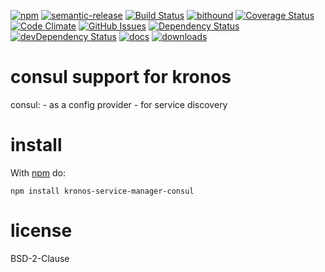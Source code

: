 [![npm](https://img.shields.io/npm/v/kronos-service-manager-consul.svg)](https://www.npmjs.com/package/kronos-service-manager-consul)
[![semantic-release](https://img.shields.io/badge/%20%20%F0%9F%93%A6%F0%9F%9A%80-semantic--release-e10079.svg)](https://github.com/Kronos-Integration/kronos-service-manager-consul)
[![Build Status](https://secure.travis-ci.org/Kronos-Integration/kronos-service-manager-consul.png)](http://travis-ci.org/Kronos-Integration/kronos-service-manager-consul)
[![bithound](https://www.bithound.io/github/Kronos-Integration/kronos-service-manager-consul/badges/score.svg)](https://www.bithound.io/github/Kronos-Integration/kronos-service-manager-consul)
[![Coverage Status](https://coveralls.io/repos/Kronos-Integration/kronos-service-manager-consul/badge.svg)](https://coveralls.io/r/Kronos-Integration/kronos-service-manager-consul)
[![Code Climate](https://codeclimate.com/github/Kronos-Integration/kronos-service-manager-consul/badges/gpa.svg)](https://codeclimate.com/github/Kronos-Integration/kronos-service-manager-consul)
[![GitHub Issues](https://img.shields.io/github/issues/Kronos-Integration/kronos-service-manager-consul.svg?style=flat-square)](https://github.com/Kronos-Integration/kronos-service-manager-consul/issues)
[![Dependency Status](https://david-dm.org/Kronos-Integration/kronos-service-manager-consul.svg)](https://david-dm.org/Kronos-Integration/kronos-service-manager-consul)
[![devDependency Status](https://david-dm.org/Kronos-Integration/kronos-service-manager-consul/dev-status.svg)](https://david-dm.org/Kronos-Integration/kronos-service-manager-consul#info=devDependencies)
[![docs](http://inch-ci.org/github/Kronos-Integration/kronos-service-manager-consul.svg?branch=master)](http://inch-ci.org/github/Kronos-Integration/kronos-service-manager-consul)
[![downloads](http://img.shields.io/npm/dm/kronos-service-manager-consul.svg?style=flat-square)](https://npmjs.org/package/kronos-service-manager-consul)

consul support for kronos
=========================

consul: - as a config provider - for service discovery

install
=======

With [npm](http://npmjs.org) do:

```shell
npm install kronos-service-manager-consul
```

license
=======

BSD-2-Clause
